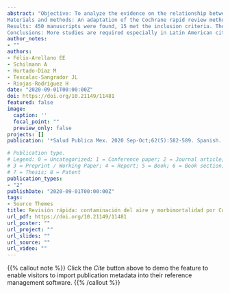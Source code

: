 ```yaml
---
abstract: "Objective: To analyze the evidence on the relationship between air pollution and an increased risk of morbidity and mortality from Covid-19.
Materials and methods: An adaptation of the Cochrane rapid review methodology was used. The search was performed in PubMed and MedRxiv and was limited until April 28 and 26, respectively. The titles and abstracts were reviewed by five researchers who, in turn, reviewed the full texts of the final selection.
Results: 450 manuscripts were found, 15 met the inclusion criteria. The evidence reports that the incidence and risk of morbidity and mortality from Covid-19 increase with chronic and acute exposure to air pollution, particularly to particulate matter (PM2.5, P M10) and nitrogen dioxide.
Conclusions: More studies are required especially in Latin American cities. It is necessary to strengthen the recommendations in cities with higher levels of pollutants and to reduce their emissions."
author_notes:
- ""
authors: 
- Félix-Arellano EE
- Schilmann A
- Hurtado-Díaz M
- Texcalac-Sangrador JL
- Riojas-Rodríguez H
date: "2020-09-01T00:00:00Z"
doi: https://doi.org/10.21149/11481
featured: false
image:
  caption: ''
  focal_point: ""
  preview_only: false
projects: []
publication: '*Salud Publica Mex. 2020 Sep-Oct;62(5):582-589. Spanish. PMID: 32526820.*'

# Publication type.
# Legend: 0 = Uncategorized; 1 = Conference paper; 2 = Journal article;
# 3 = Preprint / Working Paper; 4 = Report; 5 = Book; 6 = Book section;
# 7 = Thesis; 8 = Patent
publication_types:
- "2"
publishDate: "2020-09-01T00:00:00Z"
tags:
- Source Themes
title: Revisión rápida: contaminación del aire y morbimortalidad por Covid-19
url_pdf: https://doi.org/10.21149/11481
url_poster: ""
url_project: ""
url_slides: ""
url_source: ""
url_video: ""
---
```


{{% callout note %}}
Click the *Cite* button above to demo the feature to enable visitors to import publication metadata into their reference management software.
{{% /callout %}}
